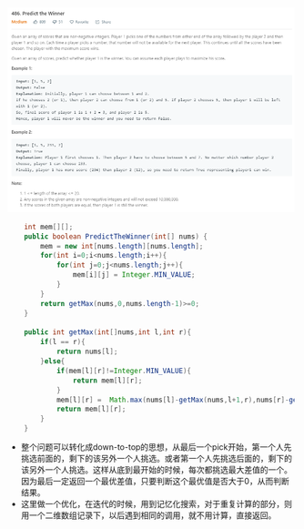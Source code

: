 ![Predict the Winner](predict_the_winner.png)
```java
    int mem[][];
    public boolean PredictTheWinner(int[] nums) {
        mem = new int[nums.length][nums.length];
        for(int i=0;i<nums.length;i++){
            for(int j=0;j<nums.length;j++){
                mem[i][j] = Integer.MIN_VALUE;
            }
        }
        return getMax(nums,0,nums.length-1)>=0;
    }

    public int getMax(int[]nums,int l,int r){
        if(l == r){
            return nums[l];
        }else{
            if(mem[l][r]!=Integer.MIN_VALUE){
                return mem[l][r];
            }
            mem[l][r] =  Math.max(nums[l]-getMax(nums,l+1,r),nums[r]-getMax(nums,l,r-1));
            return mem[l][r];
        }
    }
```
* 整个问题可以转化成down-to-top的思想，从最后一个pick开始，第一个人先挑选前面的，剩下的该另外一个人挑选。或者第一个人先挑选后面的，剩下的该另外一个人挑选。这样从底到最开始的时候，每次都挑选最大差值的一个。因为最后一定返回一个最优差值，只要判断这个最优值是否大于0，从而判断结果。
* 这里做一个优化，在迭代的时候，用到记忆化搜索，对于重复计算的部分，则用一个二维数组记录下，以后遇到相同的调用，就不用计算，直接返回。